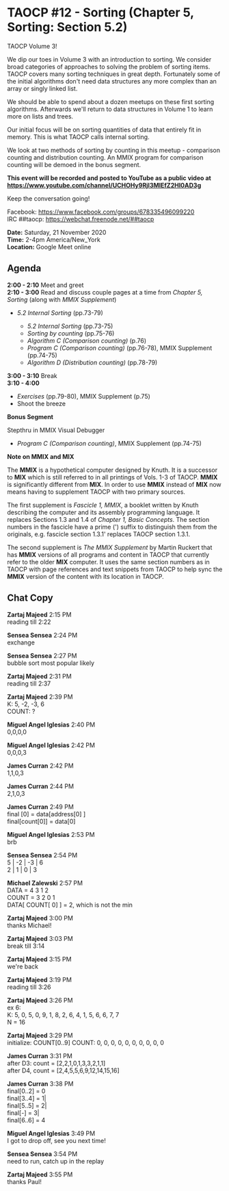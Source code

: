 # TAOCP #12 - Sorting (Chapter 5, Sorting: Section 5.2)

TAOCP Volume 3!

We dip our toes in Volume 3 with an introduction to sorting. We consider broad categories of approaches to solving the problem of sorting items. TAOCP covers many sorting techniques in great depth. Fortunately some of the initial algorithms don't need data structures any more complex than an array or singly linked list.

We should be able to spend about a dozen meetups on these first sorting algorithms. Afterwards we'll return to data structures in Volume 1 to learn more on lists and trees.

Our initial focus will be on sorting quantities of data that entirely fit in memory. This is what TAOCP calls internal sorting.

We look at two methods of sorting by counting in this meetup - comparison counting and distribution counting. An MMIX program for comparison counting will be demoed in the bonus segment.

**This event will be recorded and posted to YouTube as a public video at https://www.youtube.com/channel/UCHOHy9Rjl3MlEfZ2HI0AD3g**

Keep the conversation going!

Facebook: https://www.facebook.com/groups/678335496099220<br>
IRC ##taocp: https://webchat.freenode.net/##taocp

**Date:** Saturday, 21 November 2020\
**Time:** 2-4pm America/New_York\
**Location:** Google Meet online

## Agenda

**2:00 - 2:10** Meet and greet\
**2:10 - 3:00** Read and discuss couple pages at a time from *Chapter 5, Sorting* (along with *MMIX Supplement*)

- *5.2 Internal Sorting* (pp.73-79)

  - *5.2 Internal Sorting* (pp.73-75)
  - *Sorting by counting* (pp.75-76)
  - *Algorithm C (Comparison counting)* (p.76)
  - *Program C (Comparison counting)* (pp.76-78), MMIX Supplement (pp.74-75)
  - *Algorithm D (Distribution counting)* (pp.78-79)

**3:00 - 3:10** Break\
**3:10 - 4:00**
- *Exercises* (pp.79-80), MMIX Supplement (p.75)
- Shoot the breeze

**Bonus Segment**

Stepthru in MMIX Visual Debugger

- *Program C (Comparison counting)*, MMIX Supplement (pp.74-75)

**Note on MMIX and MIX**

The **MMIX** is a hypothetical computer designed by Knuth. It is a successor to **MIX** which is still referred to in all printings of Vols. 1-3 of TAOCP. **MMIX** is significantly different from **MIX**. In order to use **MMIX** instead of **MIX** now means having to supplement TAOCP with two primary sources.

The first supplement is *Fascicle 1, MMIX*, a booklet written by Knuth describing the computer and its assembly programming language. It replaces Sections 1.3 and 1.4 of *Chapter 1, Basic Concepts*. The section numbers in the fascicle have a prime (') suffix to distinguish them from the originals, e.g. fascicle section 1.3.1' replaces TAOCP section 1.3.1.

The second supplement is *The MMIX Supplement* by Martin Ruckert that has **MMIX** versions of all programs and content in TAOCP that currently refer to the older **MIX** computer. It uses the same section numbers as in TAOCP with page references and text snippets from TAOCP to help sync the **MMIX** version of the content with its location in TAOCP.

## Chat Copy

**Zartaj Majeed** 2:15 PM\
reading till 2:22

**Sensea Sensea** 2:24 PM\
exchange

**Sensea Sensea** 2:27 PM\
bubble sort most popular likely

**Zartaj Majeed** 2:31 PM\
reading till 2:37

**Zartaj Majeed** 2:39 PM\
K: 5, -2, -3, 6\
COUNT: ?

**Miguel Angel Iglesias** 2:40 PM\
0,0,0,0

**Miguel Angel Iglesias** 2:42 PM\
0,0,0,3
 

**James Curran** 2:42 PM\
1,1,0,3

**James Curran** 2:44 PM\
2,1,0,3

**James Curran** 2:49 PM\
final [0] = data[address[0]  ]\
final[count[0]] = data[0]

**Miguel Angel Iglesias** 2:53 PM\
brb

**Sensea Sensea** 2:54 PM\
5  | -2 | -3 | 6\
2 | 1 | 0 | 3

**Michael Zalewski** 2:57 PM\
DATA = 4 3 1 2\
COUNT = 3 2 0 1\
DATA[ COUNT[ 0] ] = 2, which is not the min

**Zartaj Majeed** 3:00 PM\
thanks Michael!

**Zartaj Majeed** 3:03 PM\
break till 3:14

**Zartaj Majeed** 3:15 PM\
we're back

**Zartaj Majeed** 3:19 PM\
reading till 3:26

**Zartaj Majeed** 3:26 PM\
ex 6:\
K: 5, 0, 5, 0, 9, 1, 8, 2, 6, 4, 1, 5, 6, 6, 7, 7\
N = 16

**Zartaj Majeed** 3:29 PM\
initialize: COUNT[0..9]
COUNT: 0, 0, 0, 0, 0, 0, 0, 0, 0, 0

**James Curran** 3:31 PM\
after D3: count = [2,2,1,0,1,3,3,2,1,1]\
after D4, count = [2,4,5,5,6,9,12,14,15,16]

**James Curran** 3:38 PM\
final[0..2] = 0\
final[3..4] = 1|\
final[5..5] = 2|\
final[-] = 3|\
final[6..6] = 4

**Miguel Angel Iglesias** 3:49 PM\
I got to drop off, see you next time!

**Sensea Sensea** 3:54 PM\
need to run, catch up in the replay

**Zartaj Majeed** 3:55 PM\
thanks Paul!


